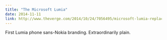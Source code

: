 ```yaml
---
title: "The Microsoft Lumia"
date: 2014-11-11
link: http://www.theverge.com/2014/10/24/7056495/microsoft-lumia-replaces-nokia-lumia-official
---
```

 First Lumia phone sans-Nokia branding. Extraordinarily plain.
